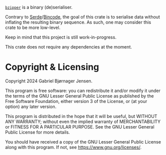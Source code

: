 [`bzipper`](https://crates.io/crates/bzipper) is a binary (de)serialiser.

Contrary to [Serde](https://crates.io/crates/serde/)/[Bincode](https://crates.io/crates/bincode/), the goal of this crate is to serialise data without inflating the resulting binary sequence.
As such, one may consider this crate to be more low-level.

Keep in mind that this project is still work-in-progress.

This crate does not require any dependencies at the moment.

# Copyright & Licensing

Copyright 2024 Gabriel Bjørnager Jensen.

This program is free software: you can redistribute it and/or modify it under the terms of the GNU Lesser General Public License as published by the Free Software Foundation, either version 3 of the License, or (at your option) any later version.

This program is distributed in the hope that it will be useful, but WITHOUT ANY WARRANTY; without even the implied warranty of MERCHANTABILITY or FITNESS FOR A PARTICULAR PURPOSE. See the GNU Lesser General Public License for more details.

You should have received a copy of the GNU Lesser General Public License along with this program. If not, see <https://www.gnu.org/licenses/>.

